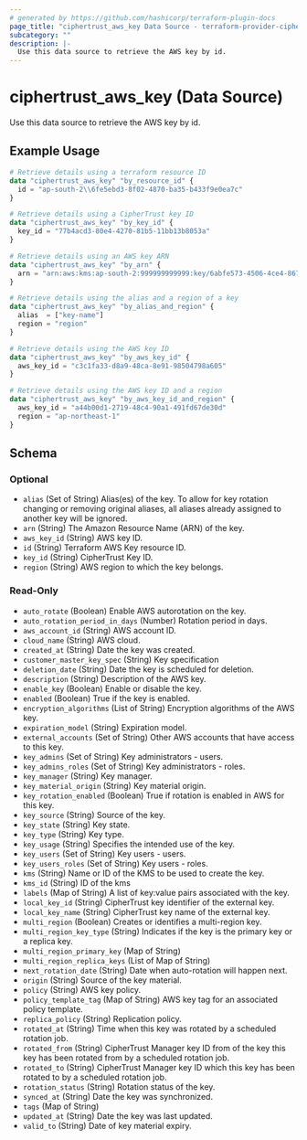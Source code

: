 ```yaml
---
# generated by https://github.com/hashicorp/terraform-plugin-docs
page_title: "ciphertrust_aws_key Data Source - terraform-provider-ciphertrust-v1"
subcategory: ""
description: |-
  Use this data source to retrieve the AWS key by id.
---
```


# ciphertrust_aws_key (Data Source)

Use this data source to retrieve the AWS key by id.

## Example Usage

```terraform
# Retrieve details using a terraform resource ID
data "ciphertrust_aws_key" "by_resource_id" {
  id = "ap-south-2\\6fe5ebd3-8f02-4870-ba35-b433f9e0ea7c"
}

# Retrieve details using a CipherTrust key ID
data "ciphertrust_aws_key" "by_key_id" {
  key_id = "77b4acd3-80e4-4270-81b5-11bb13b8053a"
}

# Retrieve details using an AWS key ARN
data "ciphertrust_aws_key" "by_arn" {
  arn = "arn:aws:kms:ap-south-2:999999999999:key/6abfe573-4506-4ce4-8672-3af42f552d42"
}

# Retrieve details using the alias and a region of a key
data "ciphertrust_aws_key" "by_alias_and_region" {
  alias  = ["key-name"]
  region = "region"
}

# Retrieve details using the AWS key ID
data "ciphertrust_aws_key" "by_aws_key_id" {
  aws_key_id = "c3c1fa33-d8a9-48ca-8e91-98504798a605"
}

# Retrieve details using the AWS key ID and a region
data "ciphertrust_aws_key" "by_aws_key_id_and_region" {
  aws_key_id = "a44b00d1-2719-48c4-90a1-491fd67de30d"
  region = "ap-northeast-1"
}
```

<!-- schema generated by tfplugindocs -->
## Schema

### Optional

- `alias` (Set of String) Alias(es) of the key. To allow for key rotation changing or removing original aliases, all aliases already assigned to another key will be ignored.
- `arn` (String) The Amazon Resource Name (ARN) of the key.
- `aws_key_id` (String) AWS key ID.
- `id` (String) Terraform AWS Key resource ID.
- `key_id` (String) CipherTrust Key ID.
- `region` (String) AWS region to which the key belongs.

### Read-Only

- `auto_rotate` (Boolean) Enable AWS autorotation on the key.
- `auto_rotation_period_in_days` (Number) Rotation period in days.
- `aws_account_id` (String) AWS account ID.
- `cloud_name` (String) AWS cloud.
- `created_at` (String) Date the key was created.
- `customer_master_key_spec` (String) Key specification
- `deletion_date` (String) Date the key is scheduled for deletion.
- `description` (String) Description of the AWS key.
- `enable_key` (Boolean) Enable or disable the key.
- `enabled` (Boolean) True if the key is enabled.
- `encryption_algorithms` (List of String) Encryption algorithms of the AWS key.
- `expiration_model` (String) Expiration model.
- `external_accounts` (Set of String) Other AWS accounts that have access to this key.
- `key_admins` (Set of String) Key administrators - users.
- `key_admins_roles` (Set of String) Key administrators - roles.
- `key_manager` (String) Key manager.
- `key_material_origin` (String) Key material origin.
- `key_rotation_enabled` (Boolean) True if rotation is enabled in AWS for this key.
- `key_source` (String) Source of the key.
- `key_state` (String) Key state.
- `key_type` (String) Key type.
- `key_usage` (String) Specifies the intended use of the key.
- `key_users` (Set of String) Key users - users.
- `key_users_roles` (Set of String) Key users - roles.
- `kms` (String) Name or ID of the KMS to be used to create the key.
- `kms_id` (String) ID of the kms
- `labels` (Map of String) A list of key:value pairs associated with the key.
- `local_key_id` (String) CipherTrust key identifier of the external key.
- `local_key_name` (String) CipherTrust key name of the external key.
- `multi_region` (Boolean) Creates or identifies a multi-region key.
- `multi_region_key_type` (String) Indicates if the key is the primary key or a replica key.
- `multi_region_primary_key` (Map of String)
- `multi_region_replica_keys` (List of Map of String)
- `next_rotation_date` (String) Date when auto-rotation will happen next.
- `origin` (String) Source of the key material.
- `policy` (String) AWS key policy.
- `policy_template_tag` (Map of String) AWS key tag for an associated policy template.
- `replica_policy` (String) Replication policy.
- `rotated_at` (String) Time when this key was rotated by a scheduled rotation job.
- `rotated_from` (String) CipherTrust Manager key ID from of the key this key has been rotated from by a scheduled rotation job.
- `rotated_to` (String) CipherTrust Manager key ID which this key has been rotated to by a scheduled rotation job.
- `rotation_status` (String) Rotation status of the key.
- `synced_at` (String) Date the key was synchronized.
- `tags` (Map of String)
- `updated_at` (String) Date the key was last updated.
- `valid_to` (String) Date of key material expiry.


